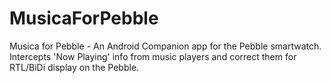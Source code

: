 # MusicaForPebble
Musica for Pebble - An Android Companion app for the Pebble smartwatch. Intercepts 'Now Playing' info from music players and correct them for RTL/BiDi display on the Pebble.
